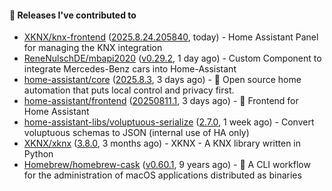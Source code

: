 #### 🔭 Releases I've contributed to

- [XKNX/knx-frontend](https://github.com/XKNX/knx-frontend) ([2025.8.24.205840](https://github.com/XKNX/knx-frontend/releases/tag/2025.8.24.205840), today) - Home Assistant Panel for managing the KNX integration
- [ReneNulschDE/mbapi2020](https://github.com/ReneNulschDE/mbapi2020) ([v0.29.2](https://github.com/ReneNulschDE/mbapi2020/releases/tag/v0.29.2), 1 day ago) - Custom Component to integrate Mercedes-Benz cars into Home-Assistant
- [home-assistant/core](https://github.com/home-assistant/core) ([2025.8.3](https://github.com/home-assistant/core/releases/tag/2025.8.3), 3 days ago) - :house_with_garden: Open source home automation that puts local control and privacy first.
- [home-assistant/frontend](https://github.com/home-assistant/frontend) ([20250811.1](https://github.com/home-assistant/frontend/releases/tag/20250811.1), 3 days ago) - :lollipop: Frontend for Home Assistant
- [home-assistant-libs/voluptuous-serialize](https://github.com/home-assistant-libs/voluptuous-serialize) ([2.7.0](https://github.com/home-assistant-libs/voluptuous-serialize/releases/tag/2.7.0), 1 week ago) - Convert voluptuous schemas to JSON (internal use of HA only)
- [XKNX/xknx](https://github.com/XKNX/xknx) ([3.8.0](https://github.com/XKNX/xknx/releases/tag/3.8.0), 3 months ago) - XKNX - A KNX library written in Python
- [Homebrew/homebrew-cask](https://github.com/Homebrew/homebrew-cask) ([v0.60.1](https://github.com/Homebrew/homebrew-cask/releases/tag/v0.60.1), 9 years ago) - 🍻 A CLI workflow for the administration of macOS applications distributed as binaries
